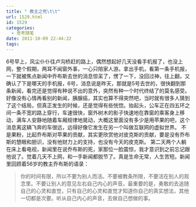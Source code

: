 ```yaml
---
title: " 教主之死\t\t"
url: 1529.html
id: 1529
categories:
  - 思考随笔
date: 2011-10-09 22:44:22
tags:
---
```


6号早上，风尘仆仆往卢沟桥赶的路上，偶然想起好几天没看手机报了，也没上网，整个假期，两耳不闻窗外事，一心只陪家人游。拿出手机，看第一条手机报，一下就被焦点新闻中乔布斯去世的消息惊呆了，愣了一下，没回过神，往上翻，又确认了下是哪天的手机报，6号，消息说是昨天，那就是5号去世的，很快翻到那条新闻，看完还是觉得有种说不出的意外，突然有种一个时代终结了的莫名感受。好像没有心情再看别的新闻，胰腺癌，其实也算不得突然吧，当时就有很多人猜到了这个结局，但真正发生的时候，还是觉得有些恍惚。抬起头，公车正在四五环之间一条不宽的路上穿行，车速很快，窗外树木的影子快速地在靠窗的乘客身上移动，满车人安静地随着车厢规律地晃动，大概这里面没有多少是用苹果的吧，这个消息离这辆飞奔的车很远，远得好像它发生在另一个叫做互联网的虚拟世界。 不是果粉，比起乔布斯对苹果的贡献，其实更欣赏他对皮克斯的贡献，要是没有乔布斯的慧眼和胆识，没有他财力上的支持，也没有今天的皮克斯。 第二天两个人躺在床上看电视，新闻里在说乔布斯的死，家那位一脸震惊，我才意识到之前忘记跟他说了。觉着几天不上网，和一手新闻都脱节了。真是生命无常，人生苦短。新闻里回顾着56岁的教主乔布斯的语录：

> 你的时间有限，所以不要为别人而活。不要被教条所限，不要活在别人的观念里。不要让别人的意见左右自己内心的声音。最重要的是，勇敢的去追随自己的心灵和直觉，只有自己的心灵和直觉才知道你自己的真实想法，其他一切都是次要。听从自己内心的声音，去做自己想做的事。